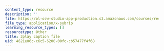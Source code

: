 ```yaml
---
content_type: resource
description: ''
file: https://ol-ocw-studio-app-production.s3.amazonaws.com/courses/res-18-009-learn-differential-equations-up-close-with-gilbert-strang-and-cleve-moler-fall-2015/4621e06cc6c5620000fccb57477f4f68_iVlHPDER0FA.srt
file_type: application/x-subrip
learning_resource_types: []
resourcetype: Other
title: 3play caption file
uid: 4621e06c-c6c5-6200-00fc-cb57477f4f68
---
```

